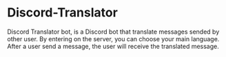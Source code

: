 # Discord-Translator
Discord Translator bot, is a Discord bot that translate messages sended by other user. By entering on the server, you can choose your main language. After a user send a message, the user will receive the translated message. 
